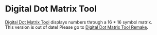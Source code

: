 # Digital Dot Matrix Tool

[Digital Dot Matrix Tool](https://quinn0823.github.io/digital-dot-matrix-tool/) displays numbers through a 16 * 16 symbol matrix. This version is out of date! Please go to [Digital Dot Matrix Tool Remake](https://quinn0823.github.io/digital-dot-matrix-tool_remake/).
